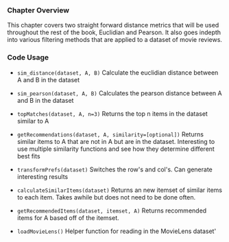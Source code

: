 ### Chapter Overview 
This chapter covers two straight forward distance metrics that will be used throughout the rest of the book, Euclidian and Pearson. It also goes indepth into various filtering methods that are applied to a dataset of movie reviews.

### Code Usage
* ``sim_distance(dataset, A, B)``
Calculate the euclidian distance between A and B in the dataset

* ``sim_pearson(dataset, A, B)``
Calculates the pearson distance between A and B in the dataset

* ``topMatches(dataset, A, n=3)``
Returns the top n items in the dataset similar to A

* ``getRecommendations(dataset, A, similarity=[optional])``
Returns similar items to A that are not in A but are in the dataset. Interesting to use multiple similarity functions and see how they determine different best fits
  
* ``transformPrefs(dataset)``
Switches the row's and col's. Can generate interesting results 

* ``calculateSimilarItems(dataset)``
Returns an new itemset of similar items to each item. Takes awhile but does 
not need to be done often.

* ``getRecommendedItems(dataset, itemset, A)``
Returns recommended items for A based off of the itemset. 

* ``loadMovieLens()``
Helper function for reading in the MovieLens dataset'


